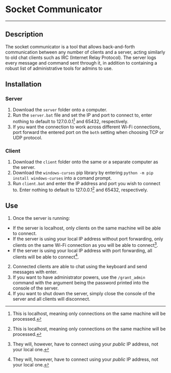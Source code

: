 # Socket Communicator
-----
## Description
The socket communicator is a tool that allows back-and-forth communication between any number of clients and a server, acting similarly to old chat clients such as IRC (Internet Relay Protocol). The server logs every message and command sent through it, in addition to containing a robust list of administrative tools for admins to use.

## Installation

### Server
1. Download the `server` folder onto a computer.
2. Run the `server.bat` file and set the IP and port to connect to, enter nothing to default to 127.0.0.1[^1] and 65432, respectively.
3. If you want the connection to work across different Wi-Fi connections, port forward the entered port on the `both` setting when choosing TCP or UDP protocol.

### Client
1. Download the `client` folder onto the same or a separate computer as the server.
2. Download the `windows-curses` pip library by entering `python -m pip install windows-curses` into a comand prompt.
3. Run `client.bat` and enter the IP address and port you wish to connect to. Enter nothing to default to 127.0.0.1[^1] and 65432, respectively.



## Use
1. Once the server is running:
- If the server is localhost, only clients on the same machine will be able to connect.
- If the server is using your local IP address without port forwarding, only clients on the same Wi-Fi connection as you will be able to connect[^2].
- If the server is using your local IP address with port forwarding, all clients will be able to connect[^2].
2. Connected clients are able to chat using the keyboard and send messages with enter.
3. If you want to have administrator powers, use the `/grant_admin` command with the argument being the password printed into the console of the server.
4. If you want to shut down the server, simply close the console of the server and all clients will disconnect.


[^1]: This is localhost, meaning only connections on the same machine will be processed.
[^2]: They will, however, have to connect using your _public_ IP address, not your local one.